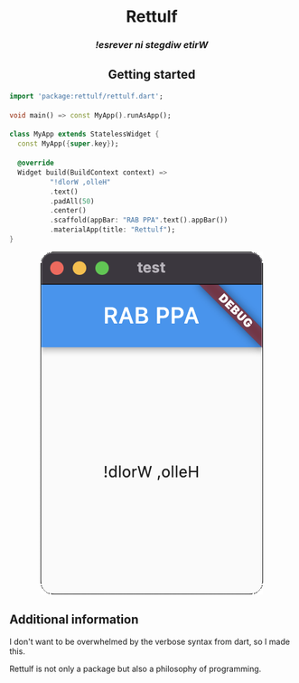 <div align="center" >

# Rettulf

### *!esrever ni stegdiw etirW*

## Getting started

</div>

```dart
import 'package:rettulf/rettulf.dart';

void main() => const MyApp().runAsApp();

class MyApp extends StatelessWidget {
  const MyApp({super.key});

  @override
  Widget build(BuildContext context) =>
          "!dlorW ,olleH"
          .text()
          .padAll(50)
          .center()
          .scaffold(appBar: "RAB PPA".text().appBar())
          .materialApp(title: "Rettulf");
}
```

<div align="center" >

![an app with reversed hello world](img/showcase.png)

</div>

## Additional information

I don't want to be overwhelmed by the verbose syntax from dart, so I made this.

Rettulf is not only a package but also a philosophy of programming.

  